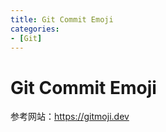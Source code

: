 ```yaml
---
title: Git Commit Emoji
categories:
- [Git]
---
```


# Git Commit Emoji

参考网站：https://gitmoji.dev